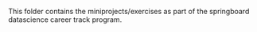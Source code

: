 This folder contains the miniprojects/exercises as part of the springboard datascience career track program.


